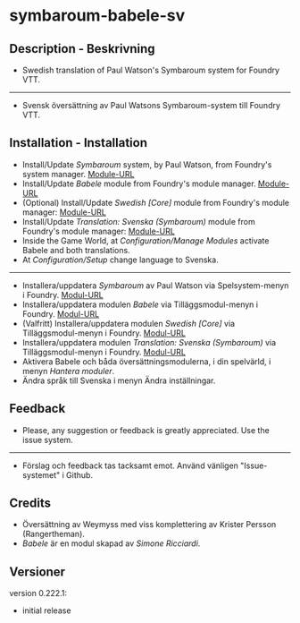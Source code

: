# symbaroum-babele-sv
 
## Description - Beskrivning  

* Swedish translation of Paul Watson's Symbaroum system for Foundry VTT.
----
* Svensk översättning av Paul Watsons Symbaroum-system till Foundry VTT.

## Installation - Installation  

* Install/Update _Symbaroum_ system, by Paul Watson, from Foundry's system manager.
[Module-URL](https://foundryvtt.com/packages/Symbaroum/)
* Install/Update _Babele_ module from Foundry's module manager.
[Module-URL](https://foundryvtt.com/packages/babele/)
* (Optional) Install/Update _Swedish [Core]_ module from Foundry's module manager:
[Module-URL](https://foundryvtt.com/packages/lang-sv)
* Install/Update _Translation: Svenska (Symbaroum)_ module from Foundry's module manager:
[Module-URL](https://foundryvtt.com/packages/symbaroum-babele-sv/)
* Inside the Game World, at _Configuration/Manage Modules_ activate Babele and both translations.
* At _Configuration/Setup_ change language to Svenska.
----
* Installera/uppdatera _Symbaroum_ av Paul Watson via Spelsystem-menyn i Foundry.
[Modul-URL](https://foundryvtt.com/packages/Symbaroum/)
* Installera/uppdatera modulen _Babele_ via Tilläggsmodul-menyn i Foundry.
[Modul-URL](https://foundryvtt.com/packages/babele/)
* (Valfritt) Installera/uppdatera modulen _Swedish [Core]_ via Tilläggsmodul-menyn i Foundry.
[Modul-URL](https://foundryvtt.com/packages/lang-sv)
* Installera/uppdatera modulen _Translation: Svenska (Symbaroum)_ via Tilläggsmodul-menyn i Foundry.
[Modul-URL](https://foundryvtt.com/packages/coc7-babele-sv/)
* Aktivera Babele och båda översättningsmodulerna, i din spelvärld, i menyn _Hantera moduler_.
* Ändra språk till Svenska i menyn Ändra inställningar.

## Feedback

* Please, any suggestion or feedback is greatly appreciated. Use the issue system.
----
* Förslag och feedback tas tacksamt emot. Använd vänligen "Issue-systemet" i Github.
## Credits  

* Översättning av Weymyss med viss komplettering av Krister Persson (Rangertheman).
* *Babele* är en modul skapad av *Simone Ricciardi*.

## Versioner

version 0.222.1:

* initial release
